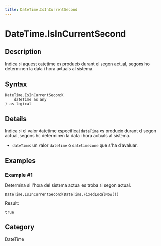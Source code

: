 ```yaml
---
title: DateTime.IsInCurrentSecond
---
```


# DateTime.IsInCurrentSecond


## Description

Indica si aquest datetime es produeix durant el segon actual, segons ho determinen la data i hora actuals al sistema.


## Syntax

```powerquery
DateTime.IsInCurrentSecond(
    dateTime as any
) as logical
```


## Details

Indica si el valor datetime especificat <code>dateTime</code> es produeix durant el segon actual, segons ho determinen la data i hora actuals al sistema.      <ul>      <li><code>dateTime</code>: un valor <code>datetime</code> o <code>datetimezone</code> que s'ha d'avaluar.</li>      </ul>


## Examples

### Example #1 
Determina si l&#39;hora del sistema actual es troba al segon actual.
```powerquery
DateTime.IsInCurrentSecond(DateTime.FixedLocalNow())
```

Result: 
```powerquery
true
```




## Category
DateTime
